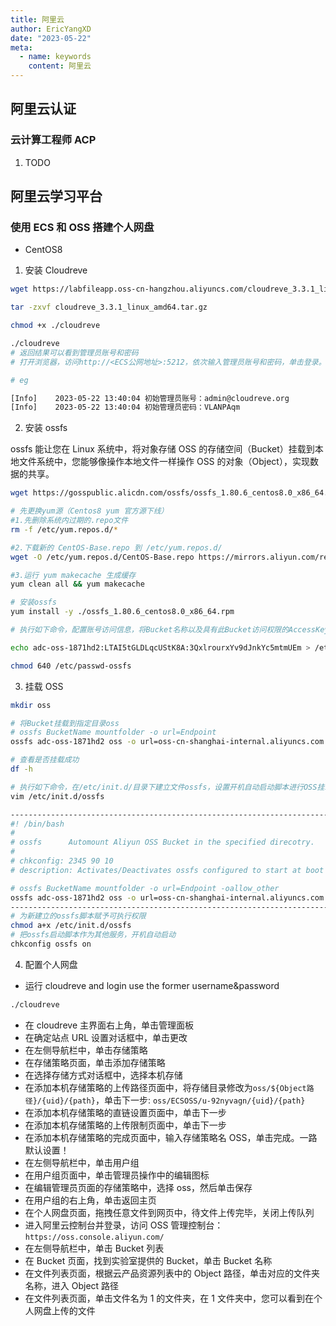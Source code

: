 ```yaml
---
title: 阿里云
author: EricYangXD
date: "2023-05-22"
meta:
  - name: keywords
    content: 阿里云
---
```


## 阿里云认证

### 云计算工程师 ACP

1. TODO

## 阿里云学习平台

### 使用 ECS 和 OSS 搭建个人网盘

- CentOS8

1. 安装 Cloudreve

```sh
wget https://labfileapp.oss-cn-hangzhou.aliyuncs.com/cloudreve_3.3.1_linux_amd64.tar.gz

tar -zxvf cloudreve_3.3.1_linux_amd64.tar.gz

chmod +x ./cloudreve

./cloudreve
# 返回结果可以看到管理员账号和密码
# 打开浏览器，访问http://<ECS公网地址>:5212，依次输入管理员账号和密码，单击登录。

# eg

[Info]    2023-05-22 13:40:04 初始管理员账号：admin@cloudreve.org
[Info]    2023-05-22 13:40:04 初始管理员密码：VLANPAqm
```

2. 安装 ossfs

ossfs 能让您在 Linux 系统中，将对象存储 OSS 的存储空间（Bucket）挂载到本地文件系统中，您能够像操作本地文件一样操作 OSS 的对象（Object），实现数据的共享。

```sh
wget https://gosspublic.alicdn.com/ossfs/ossfs_1.80.6_centos8.0_x86_64.rpm

# 先更换yum源（Centos8 yum 官方源下线）
#1.先删除系统内过期的.repo文件
rm -f /etc/yum.repos.d/*

#2.下载新的 CentOS-Base.repo 到 /etc/yum.repos.d/
wget -O /etc/yum.repos.d/CentOS-Base.repo https://mirrors.aliyun.com/repo/Centos-vault-8.5.2111.repo

#3.运行 yum makecache 生成缓存
yum clean all && yum makecache

# 安装ossfs
yum install -y ./ossfs_1.80.6_centos8.0_x86_64.rpm

# 执行如下命令，配置账号访问信息，将Bucket名称以及具有此Bucket访问权限的AccessKey ID和AccessKey Secret信息存放在/etc/passwd-ossfs文件中。

echo adc-oss-1871hd2:LTAI5tGLDLqcUStK8A:3QxlrourxYv9dJnkYc5mtmUEm > /etc/passwd-ossfs

chmod 640 /etc/passwd-ossfs
```

3. 挂载 OSS

```sh
mkdir oss

# 将Bucket挂载到指定目录oss
# ossfs BucketName mountfolder -o url=Endpoint
ossfs adc-oss-1871hd2 oss -o url=oss-cn-shanghai-internal.aliyuncs.com

# 查看是否挂载成功
df -h

# 执行如下命令，在/etc/init.d/目录下建立文件ossfs，设置开机自动启动脚本进行OSS挂载。
vim /etc/init.d/ossfs

-------------------------------------------------------------------------
#! /bin/bash
#
# ossfs      Automount Aliyun OSS Bucket in the specified direcotry.
#
# chkconfig: 2345 90 10
# description: Activates/Deactivates ossfs configured to start at boot time.

# ossfs BucketName mountfolder -o url=Endpoint -oallow_other
ossfs adc-oss-1871hd2 oss -o url=oss-cn-shanghai-internal.aliyuncs.com -oallow_other
-------------------------------------------------------------------------
# 为新建立的ossfs脚本赋予可执行权限
chmod a+x /etc/init.d/ossfs
# 把ossfs启动脚本作为其他服务，开机自动启动
chkconfig ossfs on
```

4. 配置个人网盘

- 运行 cloudreve and login use the former username&password

```sh
./cloudreve
```

- 在 cloudreve 主界面右上角，单击管理面板
- 在确定站点 URL 设置对话框中，单击更改
- 在左侧导航栏中，单击存储策略
- 在存储策略页面，单击添加存储策略
- 在选择存储方式对话框中，选择本机存储
- 在添加本机存储策略的上传路径页面中，将存储目录修改为`oss/${Object路径}/{uid}/{path}`，单击下一步: `oss/ECSOSS/u-92nyvagn/{uid}/{path}`
- 在添加本机存储策略的直链设置页面中，单击下一步
- 在添加本机存储策略的上传限制页面中，单击下一步
- 在添加本机存储策略的完成页面中，输入存储策略名 OSS，单击完成。一路默认设置！
- 在左侧导航栏中，单击用户组
- 在用户组页面中，单击管理员操作中的编辑图标
- 在编辑管理员页面的存储策略中，选择 oss，然后单击保存
- 在用户组的右上角，单击返回主页
- 在个人网盘页面，拖拽任意文件到网页中，待文件上传完毕，关闭上传队列
- 进入阿里云控制台并登录，访问 OSS 管理控制台：`https://oss.console.aliyun.com/`
- 在左侧导航栏中，单击 Bucket 列表
- 在 Bucket 页面，找到实验室提供的 Bucket，单击 Bucket 名称
- 在文件列表页面，根据云产品资源列表中的 Object 路径，单击对应的文件夹名称，进入 Object 路径
- 在文件列表页面，单击文件名为 1 的文件夹，在 1 文件夹中，您可以看到在个人网盘上传的文件
